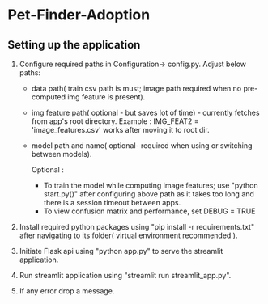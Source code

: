 # Pet-Finder-Adoption

## Setting up the application


1. Configure required paths in Configuration-> config.py. Adjust below paths:
   - data path( train csv path is must; image path required when no pre-computed img feature is present).
   - img feature path( optional - but saves lot of time) - currently fetches from app's root directory. Example : IMG_FEAT2 = 'image_features.csv' works after moving it to root dir.
   - model path and name( optional- required when using or switching between models).
     
     Optional :
     - To train the model while computing image features; use "python start.py()" after configuring above path as it takes too long and there is a session timeout between apps.
     - To view confusion matrix and performance, set DEBUG = TRUE
    
2. Install required python packages using "pip install -r requirements.txt" after navigating to its folder( virtual environment recommended ).
3. Initiate Flask api using "python app.py" to serve the streamlit application.
4. Run streamlit application using "streamlit run streamlit_app.py".
5. If any error drop a message.
